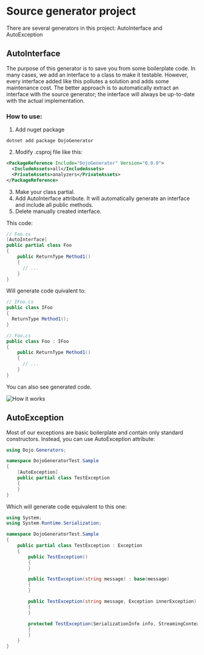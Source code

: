 # Source generator project

There are several generators in this project: AutoInterface and AutoException


## AutoInterface
The purpose of this generator is to save you from some boilerplate code. In many cases, we add an interface to a class to make it testable. However, every interface added like this pollutes a solution and adds some maintenance cost. The better approach is to automatically extract an interface with the source generator; the interface will always be up-to-date with the actual implementation.

### How to use:


1. Add nuget package
``` CMD
dotnet add package DojoGenerator
```

2. Modify .csproj file like this:
``` XML
<PackageReference Include="DojoGenerator" Version="0.0.9">
  <IncludeAssets>all</IncludeAssets>
  <PrivateAssets>analyzers</PrivateAssets>
</PackageReference>
```

3. Make your class partial.
4. Add AutoInterface attribute. It will automatically generate an interface and include all public methods.
5. Delete manually created interface.

This code:
``` C#
// Foo.cs
[AutoInterface]
public partial class Foo
{
    public ReturnType Method1()
    {
      // ...
    }
}
```

Will generate code quivalent to:
``` C#
// IFoo.cs
public class IFoo
{
  ReturnType Method1();
}

// Foo.cs
public class Foo : IFoo
{
    public ReturnType Method1()
    {
      // ...
    }
}
```

You can also see generated code.

![How it works](https://media.giphy.com/media/DobQpPeWBJqWMPn53U/giphy.gif?cid=790b7611cc049fdc53d7c174ebee7b670d95860885590fb8&rid=giphy.gif&ct=g)


## AutoException

Most of our exceptions are basic boilerplate and contain only standard constructors.
Instead, you can use AutoException attribute:

``` C#
using Dojo.Generators;

namespace DojoGeneratorTest.Sample
{
    [AutoException]
    public partial class TestException
    {
    }
}
```

Which will generate code equivalent to this one:
``` C#
using System;
using System.Runtime.Serialization;

namespace DojoGeneratorTest.Sample
{
    public partial class TestException : Exception
    {
        public TestException()
        {
        }

        public TestException(string message) : base(message)
        {
        }

        public TestException(string message, Exception innerException) : base(message, innerException)
        {
        }

        protected TestException(SerializationInfo info, StreamingContext context) : base(info, context)
        {
        }
    }
}
```

